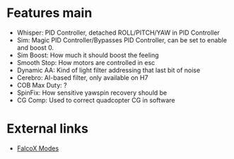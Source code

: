# Features main

- Whisper: PID Controller, detached ROLL/PITCH/YAW in PID Controller
- Sim: Magic PID Controller/Bypasses PID Controller, can be set to enable and boost 0.
- Sim Boost: How much it should boost the feeling
- Smooth Stop: How motors are controlled in esc
- Dynamic AA: Kind of light filter addressing that last bit of noise
- Cerebro: AI-based filter, only available on H7
- COB Max Duty: ?
- SpinFix: How sensitive yawspin recovery should be
- CG Comp: Used to correct quadcopter CG in software

# External links

- [FalcoX Modes](https://support.flightone.com/index.php/knowledge-base/falcox-modes-described/)